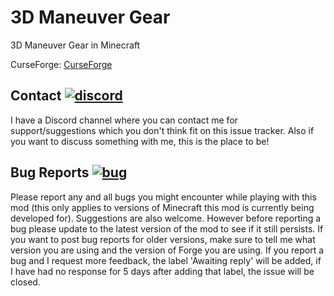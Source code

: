 # 3D Maneuver Gear

3D Maneuver Gear in Minecraft

CurseForge: [CurseForge](http://minecraft.curseforge.com/projects/d-maneuver-gear)

## Contact [![discord]][discord-link]
I have a Discord channel where you can contact me for support/suggestions which you don't think fit on this issue tracker. Also if you want to discuss something with me, this is the place to be!

## Bug Reports [![bug]][bug-link]

Please report any and all bugs you might encounter while playing with this mod (this only applies to versions of Minecraft this mod is currently being developed for). Suggestions are also welcome.
However before reporting a bug please update to the latest version of the mod to see if it still persists.
If you want to post bug reports for older versions, make sure to tell me what version you are using and the version of Forge you are using.
If you report a bug and I request more feedback, the label 'Awaiting reply' will be added, if I have had no response for 5 days after adding that label, the issue will be closed.


[discord-link]:https://discord.gg/9qfhaWc/ "InfinityRaider Discord"
[discord]:https://img.shields.io/badge/discord-InfinityRaider-ff69b4.svg "InfinityRaider Discord"

[bug-link]:https://www.github.com/InfinityRaider/3DManeuverGear/issues
[bug]:https://img.shields.io/badge/issue-bug-aa1111.svg
